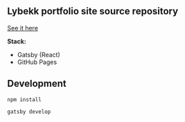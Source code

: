 ## Lybekk portfolio site source repository

[See it here](https://lybekk.tech/)

**Stack:**
  * Gatsby (React)
  * GitHub Pages

## Development

`npm install`

`gatsby develop`
